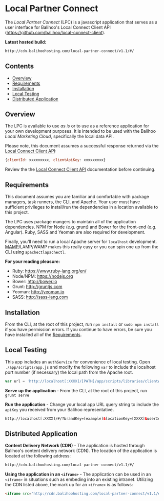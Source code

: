 # Local Partner Connect
The _Local Partner Connect_ (LPC) is a javascript application that serves as a user interface for Balihoo's Local Connect Client API (https://github.com/balihoo/local-connect-client).

**Latest hosted build:**
```html
http://cdn.balihoohosting.com/local-partner-connect/v1.1/#/
```

## Contents
* [Overview](#overview)
* [Requirements](#requirements)
* [Installation](#installation)
* [Local Testing](#local-testing)
* [Distributed Application](#distributed-application)

## Overview
The LPC is available to use _as is_ or to use as a reference application for your own development purposes. It is intended to be used with the Balihoo _Local Marketing Cloud_, specifically the local data API.

Please note, this document assumes a successful response returned via the [Local Connect Client API](https://github.com/balihoo/local-connect-client#initial-setup):
```js
{clientId: xxxxxxxxx, clientApiKey: xxxxxxxxx}
```

Review the the [Local Connect Client API](https://github.com/balihoo/local-connect-client#initial-setup) documentation before continuing.

## Requirements
This document assumes you are familiar and comfortable with package managers, task runners, the CLI, and Apache. Your user must have sufficient privileges to install/run the dependencies in a location available to this project.

The LPC uses package mangers to maintain all of the application dependencies. NPM for Node (e.g. grunt) and Bower for the front-end (e.g. Angular). Ruby, SASS and Yeoman are also required for development.

Finally, you'll need to run a local Apache server for `localhost` development. [MAMP](http://mamp.info)/LAMP/WAMP makes this really easy or you can spin one up from the CLI using `apachectlapachectl`.

**For your reading pleasure:**

* Ruby: https://www.ruby-lang.org/en/
* Node/NPM: https://nodejs.org
* Bower: http://bower.io
* Grunt: http://gruntjs.com
* Yeoman: http://yeoman.io
* SASS: http://sass-lang.com

## Installation
From the CLI, at the root of this project, run  `npm install` or `sudo npm install` if you have permission errors. If you continue to have errors, be sure you have installed all of the [Requirements](#requirements).

## Local Testing
This app includes an `authService` for convenience of local testing. Open `./app/scripts/app.js` and modify the following `var` to include the localhost port number (if necessary) the local path from the Apache root.

```js
var url = 'http://localhost[:XXXX]/[PATH]/app/scripts/libraries/clientAuth.php';
```

**Serve up the application** - From the CLI, at the root of this project, run `grunt serve`

**Run the application** - Change your local app URL query string to include the `apiKey` you received from your Balihoo representative.
```html
http://localhost[:XXXX]/#/?brandKey=[example]&locationKey=[XXXX]&userId=[example]&groupId=[example]&test=1&apiKey=[XXXX]
```

## Distributed Application
**Content Delivery Network (CDN)** - The application is hosted through Balihoo's content delivery network (CDN). The location of the application is located at the following address:
```html
http://cdn.balihoohosting.com/local-partner-connect/v1.1/#/
```

**Using the application in an `<iframe>`** - The application can be used in an `<iframe>` in situations such as embeding into an existing intranet. Utilizing the CDN listed above, the mark up for an `<iframe>` is as follows:
```html
<iframe src="http://cdn.balihoohosting.com/local-partner-connect/v1.1/#/?clientId=[XXXX]&clientApiKey=[XXXX]"></iframe>
```